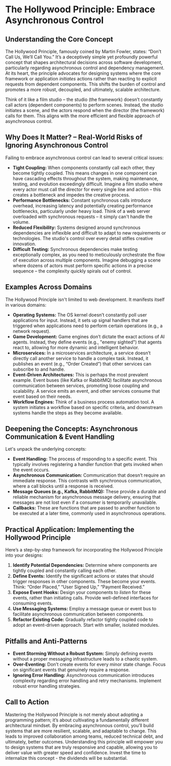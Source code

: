 # The Hollywood Principle: Embrace Asynchronous Control

## Understanding the Core Concept

The Hollywood Principle, famously coined by Martin Fowler, states: “Don’t Call Us, We’ll Call You.” It’s a deceptively simple yet profoundly powerful concept that shapes architectural decisions across software development, particularly regarding asynchronous control and dependency management. At its heart, the principle advocates for designing systems where the core framework or application _initiates_ actions rather than reacting to explicit requests from dependent components. This shifts the burden of control and promotes a more robust, decoupled, and ultimately, scalable architecture.

Think of it like a film studio – the studio (the framework) doesn’t constantly call actors (dependent components) to perform scenes. Instead, the studio initiates a scene, and the actors respond when the director (the framework) calls for them. This aligns with the more efficient and flexible approach of asynchronous control.

## Why Does It Matter? – Real-World Risks of Ignoring Asynchronous Control

Failing to embrace asynchronous control can lead to several critical issues:

- **Tight Coupling:** When components constantly call each other, they become tightly coupled. This means changes in one component can have cascading effects throughout the system, making maintenance, testing, and evolution exceedingly difficult. Imagine a film studio where every actor must call the director for every single line and action – this creates a bottleneck and impedes the creative process.
- **Performance Bottlenecks:** Constant synchronous calls introduce overhead, increasing latency and potentially creating performance bottlenecks, particularly under heavy load. Think of a web server overloaded with synchronous requests – it simply can't handle the volume.
- **Reduced Flexibility:** Systems designed around synchronous dependencies are inflexible and difficult to adapt to new requirements or technologies. The studio's control over every detail stifles creative innovation.
- **Difficult Testing:** Synchronous dependencies make testing exceptionally complex, as you need to meticulously orchestrate the flow of execution across multiple components. Imagine debugging a scene where dozens of actors must perform specific actions in a precise sequence – the complexity quickly spirals out of control.

## Examples Across Domains

The Hollywood Principle isn't limited to web development. It manifests itself in various domains:

- **Operating Systems:** The OS kernel doesn’t constantly poll user applications for input. Instead, it sets up signal handlers that are triggered when applications need to perform certain operations (e.g., a network request).
- **Game Development:** Game engines don’t dictate the exact actions of AI agents. Instead, they define events (e.g., "enemy sighted") that agents react to, allowing for more dynamic and intelligent behavior.
- **Microservices:** In a microservices architecture, a service doesn’t directly call another service to handle a complex task. Instead, it publishes an event (e.g., “Order Created”) that other services can subscribe to and handle.
- **Event-Driven Architectures:** This is perhaps the most prevalent example. Event buses (like Kafka or RabbitMQ) facilitate asynchronous communication between services, promoting loose coupling and scalability. A service emits an event, and other services consume that event based on their needs.
- **Workflow Engines:** Think of a business process automation tool. A system initiates a workflow based on specific criteria, and downstream systems handle the steps as they become available.

## Deepening the Concepts: Asynchronous Communication & Event Handling

Let's unpack the underlying concepts:

- **Event Handling:** The process of responding to a specific event. This typically involves registering a handler function that gets invoked when the event occurs.
- **Asynchronous Communication:** Communication that doesn’t require an immediate response. This contrasts with synchronous communication, where a call blocks until a response is received.
- **Message Queues (e.g., Kafka, RabbitMQ):** These provide a durable and reliable mechanism for asynchronous message delivery, ensuring that messages are not lost even if a consumer is temporarily unavailable.
- **Callbacks:** These are functions that are passed to another function to be executed at a later time, commonly used in asynchronous operations.

## Practical Application: Implementing the Hollywood Principle

Here’s a step-by-step framework for incorporating the Hollywood Principle into your designs:

1. **Identify Potential Dependencies:** Determine where components are tightly coupled and constantly calling each other.
2. **Define Events:** Identify the significant actions or states that should trigger responses in other components. These become your events. Think: “Order Placed,” “User Signed Up,” “Payment Received.”
3. **Expose Event Hooks:** Design your components to _listen_ for these events, rather than initiating calls. Provide well-defined interfaces for consuming events.
4. **Use Messaging Systems:** Employ a message queue or event bus to facilitate asynchronous communication between components.
5. **Refactor Existing Code:** Gradually refactor tightly coupled code to adopt an event-driven approach. Start with smaller, isolated modules.

## Pitfalls and Anti-Patterns

- **Event Storming Without a Robust System:** Simply defining events without a proper messaging infrastructure leads to a chaotic system.
- **Over-Eventing:** Don’t create events for every minor state change. Focus on significant events that genuinely require a response.
- **Ignoring Error Handling:** Asynchronous communication introduces complexity regarding error handling and retry mechanisms. Implement robust error handling strategies.

## Call to Action

Mastering the Hollywood Principle is not merely about adopting a programming pattern; it’s about cultivating a fundamentally different architectural mindset. By embracing asynchronous control, you’ll build systems that are more resilient, scalable, and adaptable to change. This leads to improved collaboration among teams, reduced technical debt, and ultimately, better outcomes. Understanding this principle will empower you to design systems that are truly responsive and capable, allowing you to deliver value with greater speed and confidence. Invest the time to internalize this concept - the dividends will be substantial.

```

```
